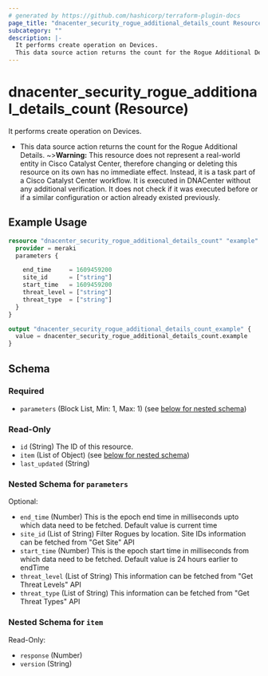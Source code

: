 ```yaml
---
# generated by https://github.com/hashicorp/terraform-plugin-docs
page_title: "dnacenter_security_rogue_additional_details_count Resource - terraform-provider-dnacenter"
subcategory: ""
description: |-
  It performs create operation on Devices.
  This data source action returns the count for the Rogue Additional Details.
---
```


# dnacenter_security_rogue_additional_details_count (Resource)

It performs create operation on Devices.

- This data source action returns the count for the Rogue Additional Details.
~>**Warning:**
This resource does not represent a real-world entity in Cisco Catalyst Center, therefore changing or deleting this resource on its own has no immediate effect.
Instead, it is a task part of a Cisco Catalyst Center workflow. It is executed in DNACenter without any additional verification. It does not check if it was executed before or if a similar configuration or action already existed previously.

## Example Usage

```terraform
resource "dnacenter_security_rogue_additional_details_count" "example" {
  provider = meraki
  parameters {

    end_time     = 1609459200
    site_id      = ["string"]
    start_time   = 1609459200
    threat_level = ["string"]
    threat_type  = ["string"]
  }
}

output "dnacenter_security_rogue_additional_details_count_example" {
  value = dnacenter_security_rogue_additional_details_count.example
}
```

<!-- schema generated by tfplugindocs -->
## Schema

### Required

- `parameters` (Block List, Min: 1, Max: 1) (see [below for nested schema](#nestedblock--parameters))

### Read-Only

- `id` (String) The ID of this resource.
- `item` (List of Object) (see [below for nested schema](#nestedatt--item))
- `last_updated` (String)

<a id="nestedblock--parameters"></a>
### Nested Schema for `parameters`

Optional:

- `end_time` (Number) This is the epoch end time in milliseconds upto which data need to be fetched. Default value is current time
- `site_id` (List of String) Filter Rogues by location. Site IDs information can be fetched from "Get Site" API
- `start_time` (Number) This is the epoch start time in milliseconds from which data need to be fetched. Default value is 24 hours earlier to endTime
- `threat_level` (List of String) This information can be fetched from "Get Threat Levels" API
- `threat_type` (List of String) This information can be fetched from "Get Threat Types" API


<a id="nestedatt--item"></a>
### Nested Schema for `item`

Read-Only:

- `response` (Number)
- `version` (String)
